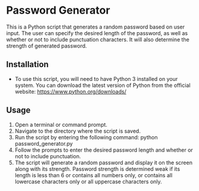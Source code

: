 # Password Generator
This is a Python script that generates a random password based on user input. The user can specify the desired length of the password, as well as whether or not to include punctuation characters. It will also determine the strength of generated password.

## Installation
- To use this script, you will need to have Python 3 installed on your system. You can download the latest version of Python from the official website: https://www.python.org/downloads/

## Usage
1. Open a terminal or command prompt.
2. Navigate to the directory where the script is saved.
3. Run the script by entering the following command: python password_generator.py
4. Follow the prompts to enter the desired password length and whether or not to include punctuation.
5. The script will generate a random password and display it on the screen along with its strength. Password strength is determined weak 
if its length is less than 6 or contains all numbers only, or contains all lowercase characters only or all uppercase characters only.